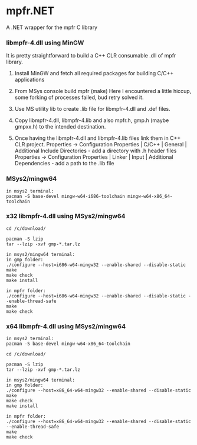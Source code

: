 # mpfr.NET
A .NET wrapper for the mpfr C library

### libmpfr-4.dll using MinGW 

It is pretty straightforward to build a C++ CLR consumable .dll of mpfr library.

1) Install MinGW and fetch all required packages for building C/C++ applications

2) From MSys console build mpfr (make)
    Here I encountered a little hiccup, some forking of processes failed, bud
    retry solved it.
    
3) Use MS utility lib to create .lib file for libmpfr-4.dll and .def files.

4) Copy libmpfr-4.dll, libmpfr-4.lib and also mpfr.h, gmp.h (maybe gmpxx.h) to the intended destination.

5) Once having the libmpfr-4.dll and libmpfr-4.lib files link them in C++ CLR project.
    Properties -> Configuration Properties | C/C++ | General | Additional Include Directories - add a directory with .h header files
    Properties -> Configuration Properties | Linker | Input | Additional Dependencies - add a path to the .lib file

### MSys2/mingw64

	in msys2 terminal:
	pacman -S base-devel mingw-w64-i686-toolchain mingw-w64-x86_64-toolchain

### x32 libmpfr-4.dll using MSys2/mingw64

	cd /c/download/

	pacman -S lzip
    tar --lzip -xvf gmp-*.tar.lz

	in msys2/mingw64 terminal:
	in gmp folder:
	./configure --host=i686-w64-mingw32 --enable-shared --disable-static
	make
	make check
	make install

	in mpfr folder:
    ./configure --host=i686-w64-mingw32 --enable-shared --disable-static --enable-thread-safe
	make
	make check

### x64 libmpfr-4.dll using MSys2/mingw64

	in msys2 terminal:
	pacman -S base-devel mingw-w64-x86_64-toolchain

	cd /c/download/

	pacman -S lzip
    tar --lzip -xvf gmp-*.tar.lz

	in msys2/mingw64 terminal:
	in gmp folder:
	./configure --host=x86_64-w64-mingw32 --enable-shared --disable-static
	make
	make check
	make install

	in mpfr folder:
    ./configure --host=x86_64-w64-mingw32 --enable-shared --disable-static --enable-thread-safe
	make
	make check
